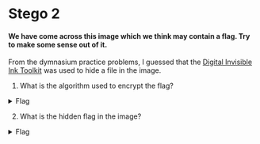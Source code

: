 #  Stego 2

#### We have come across this image which we think may contain a flag. Try to make some sense out of it.

From the dymnasium practice problems, I guessed that the [Digital Invisible Ink Toolkit](http://diit.sourceforge.net/dirt.html) was used to hide a file in the image.

1. What is the algorithm used to encrypt the flag?

<details>
  <summary>Flag</summary>

    Battle Steg
</details>


2. What is the hidden flag in the image?

<details>
  <summary>Flag</summary>

    SKY-QLPO-4833
</details>
